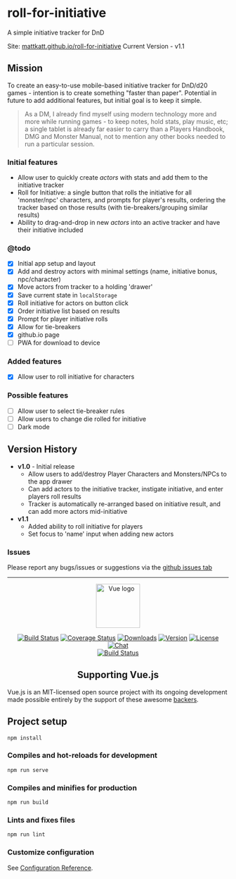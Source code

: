 # roll-for-initiative
A simple initiative tracker for DnD

Site: <a href="https://mattkatt.github.io/roll-for-initiative/">mattkatt.github.io/roll-for-initiative</a>
Current Version - v1.1

## Mission
To create an easy-to-use mobile-based initiative tracker for DnD/d20 games - intention is to create something "faster than paper". Potential in future to add additional features, but initial goal is to keep it simple.

> As a DM, I already find myself using modern technology more and more while running games - to keep notes, hold stats, play music, etc; a single tablet is already far easier to carry than a Players Handbook, DMG and Monster Manual, not to mention any other books needed to run a particular session.

### Initial features
- Allow user to quickly create *actors* with stats and add them to the initiative tracker
- Roll for Initiative: a single button that rolls the initiative for all 'monster/npc' characters, and prompts for player's results, ordering the tracker based on those results (with tie-breakers/grouping similar results)
- Ability to drag-and-drop in new *actors* into an active tracker and have their initiative included

### @todo
- [x] Initial app setup and layout
- [x] Add and destroy actors with minimal settings (name, initiative bonus, npc/character)
- [x] Move actors from tracker to a holding 'drawer'
- [X] Save current state in `localStorage`
- [X] Roll initiative for actors on button click
- [X] Order initiative list based on results
- [X] Prompt for player initiative rolls
- [X] Allow for tie-breakers
- [X] github.io page
- [ ] PWA for download to device

### Added features
- [X] Allow user to roll initiative for characters

### Possible features
- [ ] Allow user to select tie-breaker rules
- [ ] Allow users to change die rolled for initiative
- [ ] Dark mode

## Version History
- **v1.0** - Initial release
  - Allow users to add/destroy Player Characters and Monsters/NPCs to the app drawer
  - Can add actors to the initiative tracker, instigate initiative, and enter players roll results
  - Tracker is automatically re-arranged based on initiative result, and can add more actors mid-initiative 
- **v1.1** 
  - Added ability to roll initiative for players
  - Set focus to 'name' input when adding new actors
    

### Issues
Please report any bugs/issues or suggestions via the [github issues tab](https://github.com/mattkatt/roll-for-initiative/issues)

---

<p align="center"><a href="https://vuejs.org" target="_blank" rel="noopener noreferrer"><img width="100" src="https://vuejs.org/images/logo.png" alt="Vue logo"></a></p>

<p align="center">
  <a href="https://circleci.com/gh/vuejs/vue/tree/dev"><img src="https://img.shields.io/circleci/project/github/vuejs/vue/dev.svg" alt="Build Status"></a>
  <a href="https://codecov.io/github/vuejs/vue?branch=dev"><img src="https://img.shields.io/codecov/c/github/vuejs/vue/dev.svg" alt="Coverage Status"></a>
  <a href="https://npmcharts.com/compare/vue?minimal=true"><img src="https://img.shields.io/npm/dm/vue.svg" alt="Downloads"></a>
  <a href="https://www.npmjs.com/package/vue"><img src="https://img.shields.io/npm/v/vue.svg" alt="Version"></a>
  <a href="https://www.npmjs.com/package/vue"><img src="https://img.shields.io/npm/l/vue.svg" alt="License"></a>
  <a href="https://chat.vuejs.org/"><img src="https://img.shields.io/badge/chat-on%20discord-7289da.svg" alt="Chat"></a>
  <br>
  <a href="https://app.saucelabs.com/builds/50f8372d79f743a3b25fb6ca4851ca4c"><img src="https://app.saucelabs.com/buildstatus/vuejs" alt="Build Status"></a>
</p>

<h2 align="center">Supporting Vue.js</h2>

Vue.js is an MIT-licensed open source project with its ongoing development made possible entirely by the support of these awesome [backers](https://github.com/vuejs/vue/blob/dev/BACKERS.md). 

## Project setup
```
npm install
```

### Compiles and hot-reloads for development
```
npm run serve
```

### Compiles and minifies for production
```
npm run build
```

### Lints and fixes files
```
npm run lint
```

### Customize configuration
See [Configuration Reference](https://cli.vuejs.org/config/).
